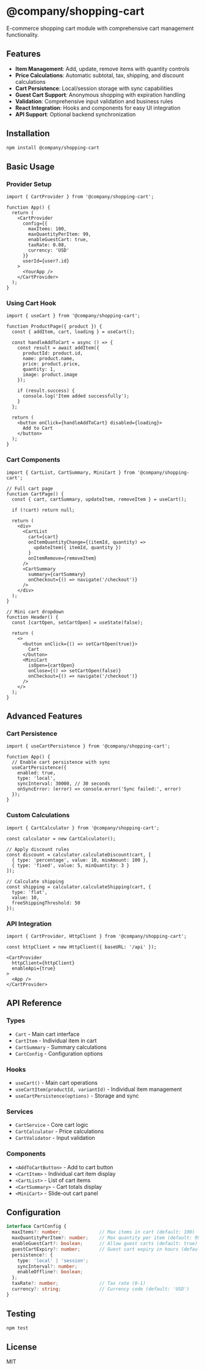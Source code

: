 # @company/shopping-cart

E-commerce shopping cart module with comprehensive cart management functionality.

## Features

- **Item Management**: Add, update, remove items with quantity controls
- **Price Calculations**: Automatic subtotal, tax, shipping, and discount calculations
- **Cart Persistence**: Local/session storage with sync capabilities
- **Guest Cart Support**: Anonymous shopping with expiration handling
- **Validation**: Comprehensive input validation and business rules
- **React Integration**: Hooks and components for easy UI integration
- **API Support**: Optional backend synchronization

## Installation

```bash
npm install @company/shopping-cart
```

## Basic Usage

### Provider Setup

```tsx
import { CartProvider } from '@company/shopping-cart';

function App() {
  return (
    <CartProvider
      config={{
        maxItems: 100,
        maxQuantityPerItem: 99,
        enableGuestCart: true,
        taxRate: 0.08,
        currency: 'USD'
      }}
      userId={user?.id}
    >
      <YourApp />
    </CartProvider>
  );
}
```

### Using Cart Hook

```tsx
import { useCart } from '@company/shopping-cart';

function ProductPage({ product }) {
  const { addItem, cart, loading } = useCart();

  const handleAddToCart = async () => {
    const result = await addItem({
      productId: product.id,
      name: product.name,
      price: product.price,
      quantity: 1,
      image: product.image
    });

    if (result.success) {
      console.log('Item added successfully');
    }
  };

  return (
    <button onClick={handleAddToCart} disabled={loading}>
      Add to Cart
    </button>
  );
}
```

### Cart Components

```tsx
import { CartList, CartSummary, MiniCart } from '@company/shopping-cart';

// Full cart page
function CartPage() {
  const { cart, cartSummary, updateItem, removeItem } = useCart();

  if (!cart) return null;

  return (
    <div>
      <CartList
        cart={cart}
        onItemQuantityChange={(itemId, quantity) => 
          updateItem({ itemId, quantity })
        }
        onItemRemove={removeItem}
      />
      <CartSummary 
        summary={cartSummary}
        onCheckout={() => navigate('/checkout')}
      />
    </div>
  );
}

// Mini cart dropdown
function Header() {
  const [cartOpen, setCartOpen] = useState(false);

  return (
    <>
      <button onClick={() => setCartOpen(true)}>
        Cart
      </button>
      <MiniCart
        isOpen={cartOpen}
        onClose={() => setCartOpen(false)}
        onCheckout={() => navigate('/checkout')}
      />
    </>
  );
}
```

## Advanced Features

### Cart Persistence

```tsx
import { useCartPersistence } from '@company/shopping-cart';

function App() {
  // Enable cart persistence with sync
  useCartPersistence({
    enabled: true,
    type: 'local',
    syncInterval: 30000, // 30 seconds
    onSyncError: (error) => console.error('Sync failed:', error)
  });
}
```

### Custom Calculations

```tsx
import { CartCalculator } from '@company/shopping-cart';

const calculator = new CartCalculator();

// Apply discount rules
const discount = calculator.calculateDiscount(cart, [
  { type: 'percentage', value: 10, minAmount: 100 },
  { type: 'fixed', value: 5, minQuantity: 3 }
]);

// Calculate shipping
const shipping = calculator.calculateShipping(cart, {
  type: 'flat',
  value: 10,
  freeShippingThreshold: 50
});
```

### API Integration

```tsx
import { CartProvider, HttpClient } from '@company/shopping-cart';

const httpClient = new HttpClient({ baseURL: '/api' });

<CartProvider
  httpClient={httpClient}
  enableApi={true}
>
  <App />
</CartProvider>
```

## API Reference

### Types

- `Cart` - Main cart interface
- `CartItem` - Individual item in cart
- `CartSummary` - Summary calculations
- `CartConfig` - Configuration options

### Hooks

- `useCart()` - Main cart operations
- `useCartItem(productId, variantId)` - Individual item management
- `useCartPersistence(options)` - Storage and sync

### Services

- `CartService` - Core cart logic
- `CartCalculator` - Price calculations
- `CartValidator` - Input validation

### Components

- `<AddToCartButton>` - Add to cart button
- `<CartItem>` - Individual cart item display
- `<CartList>` - List of cart items
- `<CartSummary>` - Cart totals display
- `<MiniCart>` - Slide-out cart panel

## Configuration

```typescript
interface CartConfig {
  maxItems?: number;              // Max items in cart (default: 100)
  maxQuantityPerItem?: number;    // Max quantity per item (default: 99)
  enableGuestCart?: boolean;      // Allow guest carts (default: true)
  guestCartExpiry?: number;       // Guest cart expiry in hours (default: 24)
  persistence?: {
    type: 'local' | 'session';
    syncInterval?: number;
    enableOffline?: boolean;
  };
  taxRate?: number;               // Tax rate (0-1)
  currency?: string;              // Currency code (default: 'USD')
}
```

## Testing

```bash
npm test
```

## License

MIT